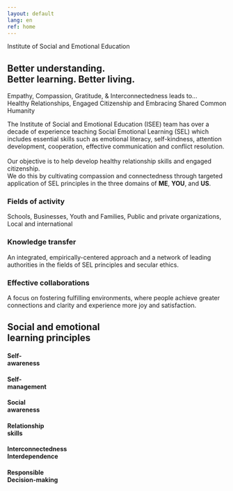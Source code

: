 ```yaml
---
layout: default
lang: en
ref: home
---
```


<div class="box">
<div>Institute of Social and Emotional Education</div>
<h2>Better understanding.<br/>
Better learning. Better living.</h2>
</div>

<div class="quote-container">
<span class="quote">
Empathy, Compassion, Gratitude, & Interconnectedness leads to... <br/>
Healthy Relationships,
Engaged Citizenship and Embracing Shared Common Humanity
</span>
</div>

<p>
The Institute of Social and Emotional Education (ISEE) team has over a decade of experience teaching Social Emotional Learning (SEL) which includes essential skills such as emotional literacy, self-kindness, attention development, cooperation, effective communication and conflict resolution.
<br/><br/>
Our objective is to help develop healthy relationship skills and engaged citizenship.
<br/>
We do this by cultivating compassion and connectedness through targeted application of SEL principles in the three domains of <b>ME</b>, <b>YOU</b>, and <b>US</b>.
</p>

<section class="row">
<div class="third">
<h3>Fields of activity</h3>
Schools, Businesses, Youth and Families, Public and private organizations, Local and international
</div>

<div class="third">
<h3>Knowledge transfer</h3>
An integrated, empirically-centered approach and a network of leading authorities in the fields of SEL principles and secular ethics.
</div>

<div class="third">
<h3>Effective collaborations</h3>
A focus on fostering fulfilling environments, where people achieve greater connections and clarity and experience more joy and satisfaction.
</div>
</section>

<div class="box">
<h2>Social and emotional<br/>
learning principles</h2>
</div>

<section class="row" id="fifths">
<div class="fifth">
<h4>Self-<br/>awareness</h4>
</div>
<div class="fifth">
<h4>Self-<br/>management</h4>
</div>
<div class="fifth">
<h4>Social<br/>awareness</h4>
</div>
<div class="fifth">
<h4>Relationship<br/> skills</h4>
</div>
<div class="fifth">
<h4>Interconnectedness<br/>Interdependence</h4>
</div>
<div class="fifth">
<h4>Responsible<br/>Decision-making</h4>
</div>
</section>
